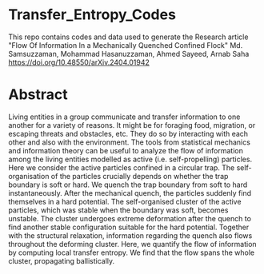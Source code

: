 # Transfer_Entropy_Codes
This repo contains codes and data used to generate the Research article 
"Flow Of Information In a Mechanically Quenched Confined Flock"
Md. Samsuzzaman, Mohammad Hasanuzzaman, Ahmed Sayeed, Arnab Saha
https://doi.org/10.48550/arXiv.2404.01942


# Abstract
 Living entities in a group communicate and transfer information to one another for a variety of reasons. It might be for foraging food, migration, or escaping threats and obstacles, etc. They do so by interacting with each other and also with the environment. The tools from statistical mechanics and information theory can be useful to analyze the flow of information among the living entities modelled as active (i.e. self-propelling) particles. Here we consider the active particles confined in a circular trap. The self-organisation of the particles crucially depends on whether the trap boundary is soft or hard. We quench the trap boundary from soft to hard instantaneously. After the mechanical quench, the particles suddenly find themselves in a hard potential. The self-organised cluster of the active particles, which was stable when the boundary was soft, becomes unstable. The cluster undergoes extreme deformation after the quench to find another stable configuration suitable for the hard potential. Together with the structural relaxation, information regarding the quench also flows throughout the deforming cluster. Here, we quantify the flow of information by computing local transfer entropy. We find that the flow spans the whole cluster, propagating ballistically.
